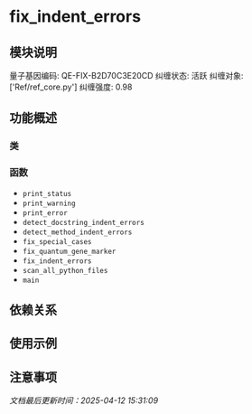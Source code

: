 # fix_indent_errors

## 模块说明
量子基因编码: QE-FIX-B2D70C3E20CD
纠缠状态: 活跃
纠缠对象: ['Ref/ref_core.py']
纠缠强度: 0.98

## 功能概述

### 类


### 函数

- `print_status`
- `print_warning`
- `print_error`
- `detect_docstring_indent_errors`
- `detect_method_indent_errors`
- `fix_special_cases`
- `fix_quantum_gene_marker`
- `fix_indent_errors`
- `scan_all_python_files`
- `main`

## 依赖关系

## 使用示例

## 注意事项

*文档最后更新时间：2025-04-12 15:31:09*